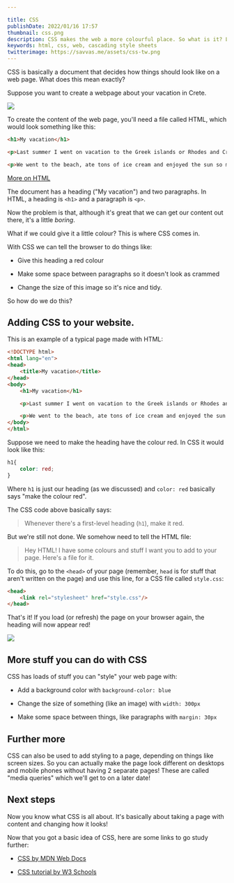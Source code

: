 ```yaml
---

title: CSS
publishDate: 2022/01/16 17:57
thumbnail: css.png
description: CSS makes the web a more colourful place. So what is it? Let's explain.
keywords: html, css, web, cascading style sheets
twitterimage: https://savvas.me/assets/css-tw.png
---
```


CSS is basically a document that decides how things should look like on a web page. What does this mean exactly?

Suppose you want to create a webpage about your vacation in Crete. 

![](/assets/css01.png)

To create the content of the web page, you'll need a file called HTML, which would look something like this:

```html
<h1>My vacation</h1>

<p>Last summer I went on vacation to the Greek islands or Rhodes and Crete. It was loads of fun</p>

<p>We went to the beach, ate tons of ice cream and enjoyed the sun so much that we got a little sunburned</p>
```

[More on HTML](/explained/html)

The document has a heading ("My vacation") and two paragraphs. In HTML, a heading is `<h1>` and a paragraph is `<p>`.

Now the problem is that, although it's great that we can get our content out there, it's a little *boring*.

What if we could give it a little colour? This is where CSS comes in.

With CSS we can tell the browser to do things like:

* Give this heading a red colour

* Make some space between paragraphs so it doesn't look as crammed

* Change the size of this image so it's nice and tidy.

So how do we do this?

## Adding CSS to your website.

This is an example of a typical page made with HTML:

```html
<!DOCTYPE html>
<html lang="en">
<head>
    <title>My vacation</title>
</head>
<body>
    <h1>My vacation</h1>

    <p>Last summer I went on vacation to the Greek islands or Rhodes and Crete. It was loads of fun</p>

    <p>We went to the beach, ate tons of ice cream and enjoyed the sun so much that we got a little sunburned</p>
</body>
</html>
```

Suppose we need to make the heading have the colour red. In CSS it would look like this:

```css
h1{
    color: red;
}
```

Where `h1` is just our heading (as we discussed) and `color: red` basically says "make the colour red".

The CSS code above basically says: 

> Whenever there's a first-level heading (`h1`), make it red.

But we're still not done. We somehow need to tell the HTML file:

> Hey HTML! I have some colours and stuff I want you to add to your page. Here's a file for it.

To do this, go to the `<head>` of your page (remember, `head` is for stuff that aren't written on the page) and use this line, for a CSS file called `style.css`:

```html
<head>
    <link rel="stylesheet" href="style.css"/>
</head>
```

That's it! If you load (or refresh) the page on your browser again, the heading will now appear red!

![](/assets/css02.png)

## More stuff you can do with CSS

CSS has loads of stuff you can "style" your web page with:

* Add a background color with `background-color: blue`

* Change the size of something (like an image) with `width: 300px`

* Make some space between things, like paragraphs with `margin: 30px`

## Further more

CSS can also be used to add styling to a page, depending on things like screen sizes. So you can actually make the page look different on desktops and mobile phones without having 2 separate pages! These are called "media queries" which we'll get to on a later date!

## Next steps

Now you know what CSS is all about. It's basically about taking a page with content and changing how it looks!

Now that you got a basic idea of CSS, here are some links to go study further:

* [CSS by MDN Web Docs](https://developer.mozilla.org/en-US/docs/Web/CSS)

* [CSS tutorial by W3 Schools](https://www.w3schools.com/css/)